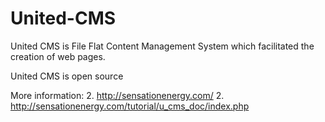 # United-CMS
United CMS is File Flat Content Management System which facilitated the creation of web pages.

United CMS is open source

More information:
2. http://sensationenergy.com/
2. http://sensationenergy.com/tutorial/u_cms_doc/index.php
